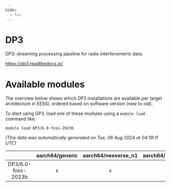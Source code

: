```yaml
---
hide:
  - toc
---
```


DP3
===


DP3: streaming processing pipeline for radio interferometric data.

https://dp3.readthedocs.io/
# Available modules


The overview below shows which DP3 installations are available per target architecture in EESSI, ordered based on software version (new to old).

To start using DP3, load one of these modules using a `module load` command like:

```shell
module load DP3/6.0-foss-2023b
```

*(This data was automatically generated on Tue, 06 Aug 2024 at 04:19:11 UTC)*  

| |aarch64/generic|aarch64/neoverse_n1|aarch64/neoverse_v1|x86_64/generic|x86_64/amd/zen2|x86_64/amd/zen3|x86_64/amd/zen4|x86_64/intel/haswell|x86_64/intel/skylake_avx512|
| :---: | :---: | :---: | :---: | :---: | :---: | :---: | :---: | :---: | :---: |
|DP3/6.0-foss-2023b|x|x|x|x|x|x|x|x|x|
